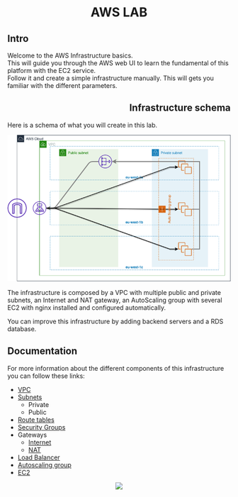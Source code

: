<h1 style="font-weight: bold;" align="center">AWS LAB</h1>

<h2 style="font-weight: bold;">Intro</h2>

Welcome to the AWS Infrastructure basics.  
This will guide you through the AWS web UI to learn the fundamental of this platform with the EC2 service.  
Follow it and create a simple infrastructure manually. This will gets you familiar with the different parameters.

<h2 style="font-weight: bold;" align="right">Infrastructure schema</h2>

Here is a schema of what you will create in this lab.  

<div align="center"><img alt="" src="../assets/schema/infra_schema.png" /></div>

The infrastructure is composed by a VPC with multiple public and private subnets, an Internet and NAT gateway, an AutoScaling group with several EC2 with nginx installed and configured automatically.

You can improve this infrastructure by adding backend servers and a RDS database.

<h2 style="font-weight: bold;">Documentation</h2>

For more information about the different components of this infrastructure you can follow these links:

- [VPC](https://docs.aws.amazon.com/en_pv/vpc/latest/userguide/what-is-amazon-vpc.html)
- [Subnets](https://docs.aws.amazon.com/vpc/latest/userguide/VPC_Subnets.html)
  - Private
  - Public
- [Route tables](https://docs.aws.amazon.com/vpc/latest/userguide/VPC_Route_Tables.html)
- [Security Groups](https://docs.aws.amazon.com/vpc/latest/userguide/VPC_SecurityGroups.html)
- Gateways
  - [Internet](https://docs.aws.amazon.com/vpc/latest/userguide/VPC_Internet_Gateway.html)
  - [NAT](https://docs.aws.amazon.com/vpc/latest/userguide/vpc-nat-gateway.html)
- [Load Balancer](https://docs.aws.amazon.com/elasticloadbalancing/)
- [Autoscaling group](https://docs.aws.amazon.com/en_pv/autoscaling/plans/userguide/what-is-aws-auto-scaling.html)
- [EC2](https://docs.aws.amazon.com/en_pv/AWSEC2/latest/UserGuide/concepts.html)

<div align="center"><img src="https://media.giphy.com/media/7YBYTvX00Qi29fAUrV/giphy.gif" /></div>
